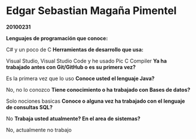 # Edgar Sebastian Magaña Pimentel
**20100231**

**Lenguajes de programación que conoce:**   

C# y un poco de C
**Herramientas de desarrollo que usa:**  

Visual Studio, Visual Studio Code y he usado Pic C Compiler
**Ya ha trabajado antes con Git/GitHub o es su primera vez?** 

Es la primera vez que lo uso
**Conoce usted el lenguaje Java?** 

No, no lo conozco
**Tiene conocimiento o ha trabajado con Bases de datos?** 

Solo nociones basicas
**Conoce o alguna vez ha trabajado con el lenguaje de consultas SQL?** 

No
**Trabaja usted atualmente? En el area de sistemas?** 

No, actualmente no trabajo